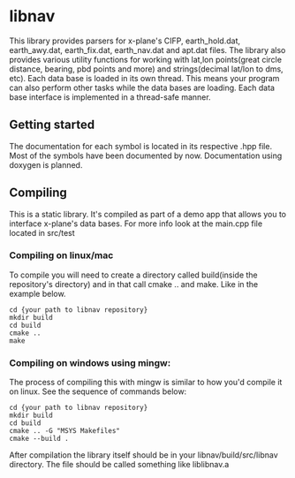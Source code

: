 # libnav

This library provides parsers for x-plane's CIFP, earth_hold.dat, earth_awy.dat, earth_fix.dat, earth_nav.dat and apt.dat files. The library also provides various utility functions for working with lat,lon points(great circle distance, bearing, pbd points and more) and strings(decimal lat/lon to dms, etc). Each data base is loaded in its own thread. This means your program can also perform other tasks while the data bases are loading. Each data base interface is implemented in a thread-safe manner.

## Getting started

The documentation for each symbol is located in its respective .hpp file. Most of the symbols have been documented by now. Documentation using doxygen is planned.

## Compiling

This is a static library. It's compiled as part of a demo app that allows you to interface x-plane's data bases. For more info look at the main.cpp file located in src/test
### Compiling on linux/mac
To compile you will need to create a directory called build(inside the repository's directory) and in that call cmake .. and make. Like in the example below.
```text
cd {your path to libnav repository}
mkdir build
cd build
cmake ..
make
```
### Compiling on windows using mingw:
The process of compiling this with mingw is similar to how you'd compile it on linux. See the sequence of commands below:
```text
cd {your path to libnav repository}
mkdir build
cd build
cmake .. -G "MSYS Makefiles"
cmake --build .
```
After compilation the library itself should be in your libnav/build/src/libnav directory. The file should be called something like liblibnav.a
